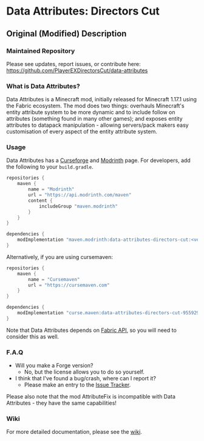 # Data Attributes: Directors Cut

## Original (Modified) Description

### Maintained Repository

Please see updates, report issues, or contribute here: <https://github.com/PlayerEXDirectorsCut/data-attributes>

### What is Data Attributes?

Data Attributes is a Minecraft mod, initially released for Minecraft 1.17.1 using the Fabric ecosystem. The mod does two things: overhauls Minecraft's entity attribute system to be more dynamic and to include follow on attributes (something found in many other games); and exposes entity attributes to datapack manipulation - allowing servers/pack makers easy customisation of every aspect of the entity attribute system.

### Usage

Data Attributes has a [Curseforge](https://www.curseforge.com/minecraft/mc-mods/data-attributes-directors-cut) and [Modrinth](https://modrinth.com/mod/data-attributes-directors-cut) page. For developers, add the following to your `build.gradle`.

```gradle
repositories {
    maven {
        name = "Modrinth"
        url = "https://api.modrinth.com/maven"
        content {
            includeGroup "maven.modrinth"
        }
    }
}

dependencies {
    modImplementation "maven.modrinth:data-attributes-directors-cut:<version>"
}
```

Alternatively, if you are using cursemaven:

```gradle
repositories {
    maven {
        name = "Cursemaven"
        url = "https://cursemaven.com"
    }
}

dependencies {
    modImplementation "curse.maven:data-attributes-directors-cut-955929:<version-file-id>"
}
```

Note that Data Attributes depends on [Fabric API](https://github.com/FabricMC/fabric), so you will need to consider this as well.

### F.A.Q

- Will you make a Forge version?
  - No, but the license allows you to do so yourself.
- I think that I've found a bug/crash, where can I report it?
  - Please make an entry to the [Issue Tracker](https://github.com/PlayerEXDirectorsCut/data-attributes/issues).

Please also note that the mod AttributeFix is incompatible with Data Attributes - they have the same capabilities!

### Wiki

For more detailed documentation, please see the [wiki](https://github.com/CleverNucleus/Data-Attributes/wiki).
